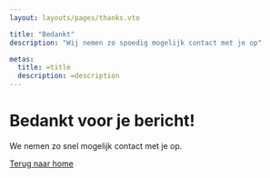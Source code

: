 ```yaml
---
layout: layouts/pages/thanks.vto

title: "Bedankt"
description: "Wij nemen zo spoedig mogelijk contact met je op"

metas:
  title: =title
  description: =description
---
```


# Bedankt voor je bericht!
We nemen zo snel mogelijk contact met je op.

[Terug naar home](/)